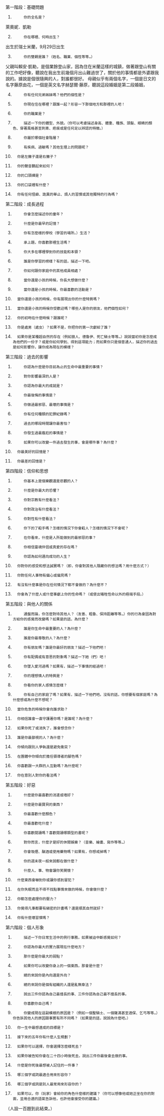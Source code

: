 第一階段：基礎問題
 
1.          你的全名是？
萊奧妮．凱勒

2.          你在哪裡、何時出生？
出生於瑞士米蘭，9月29日出生

3.          你的雙親是誰？（姓名、職業、個性等等…）
父親叫賴安‧凱勒，是個業餘登山家，因為住在米蘭這樣的城鎮，做著跟登山有關的工作吧好像，聽說在我出生前幾個月出山難過世了，關於他的事情都是外婆跟我說的。據說是個很隨興的人，對誰都很好。
母親似乎有兩個名字，一個是日文的名字藤原由花，一個是英文名字赫瑟爾‧藤原，聽說這段婚姻是第二段婚姻，


4.          你有任何兄弟姊妹嗎？他們的個性是？
5.          你現在住在哪裡？跟誰一起？形容一下那個地方和那裡的人吧！
6.          你的職業是？
7.          描述一下你的體型、外貌。（你可以考慮描述身高、體重、種族、頭髮、眼睛的顏色、穿著風格甚至刺青、疤痕或是任何足以辨認的特徵。）
8.          你屬於哪個社會階層？
9.          有疾病、過敏嗎？其他生理上的問題呢？
10.       你是左撇子還是右撇子？
11.       你的聲音聽起來如何？
12.       你的口頭禪是？
13.       你的口袋裡有什麼？
14.       你有任何怪癖、詭異的舉止、煩人的習慣或其他獨特的行為嗎？

第二階段：成長過程

1.          你會怎麼描述你的童年？
2.          什麼是你最早的記憶？
3.          你有怎麼樣的學校（學習的場所。）生活？
4.          承上題，你喜歡那裡生活嗎？
5.          你大多在哪裡學到你的技能和本領？
6.          誰是你學習的榜樣？有的話，描述一下吧。
7.          你如何跟你家庭中的其他成員相處？
8.          當你還是小孩的時候，你長大想做什麼？
9.          當你還是小孩的時候，你最喜歡的活動是？
10.       當你還是小孩的時候，你有展現出你的什麼特質嗎？
11.       當你還是小孩的時候你受歡迎嗎？哪些人是你的朋友，他們個性如何？
12.       你的初吻在什麼時候？跟誰呢？
13.       你是處男（處女）？如果不是，你把你的第一次獻給了誰？
14.       如果你是某種超自然的存在（例如狼人、德魯伊、死亡騎士等等…）說說當初你是怎麼成為他們的一份子？或是你如何學到、得到這項能力；而如果你只是個普通人，描述你的過去是如何影響你，讓你成為現在的模樣？

第三階段：過去的影響

1.          你認為什麼是你目前為止的生命中最重要的事情？
2.          對你影響最深的人是？
3.          你認為你最大的成就是？
4.          你最後悔的事情是？
5.          你做過最邪惡、最壞的事情是？
6.          你有任何種類的犯罪紀錄嗎？
7.          過去的哪段時間讓你最害怕？
8.          你發生過最尷尬的事情是？
9.          如果你可以改變一件過去發生的事，會是哪件事？為什麼？
10.       你最美好的回憶是？
11.       你最差的回憶是？

第四階段：信仰和思想

1.          你基本上是個樂觀還是悲觀的人？
2.          什麼是你最大的恐懼？
3.          你對宗教有什麼看法？
4.          你對政治有什麼看法？
5.          你對性有什麼看法？
6.          你下的了殺手嗎？怎樣的情況下你會殺人？怎樣的情況下不會呢？
7.          在你看來，什麼是人所能做到的最邪惡的事？
8.          你相信靈魂伴侶或真愛的存在嗎？
9.          你認為如何邁向成功的人生？
10.       你對你的感受和想法誠實嗎？（即，你會對其他人隱藏你的想法嗎？用什麼方式？）
11.       你對任何人事物有偏心或偏見嗎？
12.       有沒有什麼事是你在任何情況下都不會做的？為什麼不？
13.       你會為了什麼人或什麼事獻上你的性命嗎？（或使出犧牲性命以外的極端手段。）

第五階段：與他人的關係

1.          通盤而論，你怎麼對待其他人？（友善、粗魯、保持距離等等…）你的行為會因為對方給你的感覺而改變嗎？如果是的話，為什麼？
2.          誰是你生命中最重要的人？為什麼？
3.          誰是你最尊敬的人？為什麼？
4.          你有朋友嗎？誰是你最好的朋友？描述一下他們吧！
5.          你有配偶或有意思的對象嗎？描述一下她（們）吧！
6.          你墜入愛河過嗎？如果有，描述一下事情的經過吧！
7.          你的理想情人的特質是？
8.          你看你的家人感情怎麼樣？
9.          你有自己的家庭了嗎？如果有，描述一下他們吧。沒有的話，你想要有個家庭嗎？為什麼想或為什麼不想呢？
10.       當你危急的時候你會向誰求助？
11.       你相信誰會一直守護著你嗎？是誰呢？為什麼？
12.       如果你死了或消失了，誰會想念你？
13.       誰是你最鄙視的人？為什麼？
14.       你傾向跟別人爭執還是避免衝突？
15.       在團體中你傾向於擔任領導者的腳色嗎？
16.       你喜歡跟一大群的人互動嗎？為什麼呢？
17.       你在意別人對你的看法嗎？

第五階段：好惡

1.          什麼是你最喜歡的消遣或嗜好？
2.          什麼是你最寶貝的東西？
3.          你最喜歡什麼顏色？
4.          你最喜歡吃什麼？
5.          你喜歡閱讀嗎？喜歡閱讀哪類型的書呢？
6.          對你而言，什麼才是好的休閒娛樂？（音樂、繪畫、寫作等等…）
7.          你會吸煙、酗酒或使用藥物嗎？如果有，你想戒掉嗎？
8.          你的週末夜一般來說都在做什麼？
9.          什麼人、事、物會讓你笑開懷？
10.       什麼東西會嚇到你或讓你感到冒犯？
11.       在你失眠而且不得不找點事情來做的時候，你會做什麼？
12.       你都怎麼處理你的壓力？
13.       你覺得凡事都要有縝密的計畫嗎？還是順其自然就好？
14.       你有什麼壞習慣嗎？

第六階段：個人形象

1.          描述一下你日常生活中的例行事務，如果被迫中斷感覺如何？
2.          你認為你最大的實力展現在什麼地方？
3.          那什麼是你最大的弱點？
4.          如果你可以改變你身上的一個東西，那會是什麼？
5.          總的來說你是內向還是外向？
6.          總的來說你是個有組織的人還是亂無章法？
7.          說出三件你認為自己最擅長的事、三件你認為自己最不擅長的事。
8.          你喜歡你自己嗎？
9.          你變成現在這副模樣的原因是？（例如一個聖騎士、一個薩滿甚至酒保、乞丐等等…）你告訴其他人的原因跟事實有所不同嗎？（如果是的話，說說為什麼吧。）
10.       你一生中最想達成的目標是？
11.       接下來的五年你有什麼人生規劃？
12.       如果你可以選擇，你會選擇怎麼樣死去？
13.       如果你被告知你會在二十四小時後死去，說出三件你最後會去做的事。
14.       什麼是你死後最想被人記住的一件事？
15.       哪三個字或詞最適合用來形容你？
16.       哪三個字或詞是別人最常用來形容你的？
17.       如果可以，你（玩家）會給你的角色什麼樣的建議？（你可以想像他或她正坐在你的對面，並用合適的語氣告訴他，也許他會接受你的建議。）

（人設一百題到此結束。）